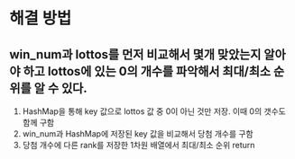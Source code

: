
# 해결 방법

## win_num과 lottos를 먼저 비교해서 몇개 맞았는지 알아야 하고 lottos에 있는 0의 개수를 파악해서 최대/최소 순위를 알 수 있다.
1. HashMap을 통해 key 값으로 lottos 값 중 0이 아닌 것만 저장. 이때 0의 갯수도 함께 구함
2. win_num과 HashMap에 저장된 key 값을 비교해서 당첨 개수를 구함
3. 당첨 개수에 다른 rank를 저장한 1차원 배열에서 최대/최소 순위 return